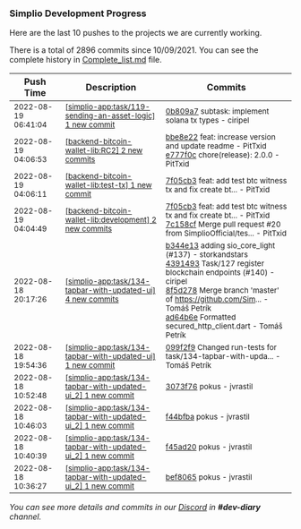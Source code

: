 
### Simplio Development Progress

Here are the last 10 pushes to the projects we are currently working.

There is a total of 2896 commits since 10/09/2021. You can see the complete history in
 [Complete_list.md](Complete_list.md) file.

| Push Time | Description | Commits |
| --- | --- | --- |
| <sub>2022-08-19 06:41:04</sub> | <sub>[[simplio-app:task/119\-sending\-an\-asset\-logic] 1 new commit](https://github.com/SimplioOfficial/simplio-app/commit/0b809a740464c946a55ff3fb36ea49ec8a76ca09)</sub> | <sub>[0b809a7](https://github.com/SimplioOfficial/simplio-app/commit/0b809a740464c946a55ff3fb36ea49ec8a76ca09) subtask: implement solana tx types - ciripel</sub> |
| <sub>2022-08-19 04:06:53</sub> | <sub>[[backend-bitcoin-wallet-lib:RC2] 2 new commits](https://github.com/SimplioOfficial/backend-bitcoin-wallet-lib/compare/7c158cfc2614...e777f0c4473f)</sub> | <sub>[bbe8e22](https://github.com/SimplioOfficial/backend-bitcoin-wallet-lib/commit/bbe8e220c5bd844a236e4fdb7b1875eaac809603) feat: increase version and update readme - PitTxid<br>[e777f0c](https://github.com/SimplioOfficial/backend-bitcoin-wallet-lib/commit/e777f0c4473f61f10d18792b9776067b625bcb4b) chore(release): 2.0.0 - PitTxid</sub> |
| <sub>2022-08-19 04:06:11</sub> | <sub>[[backend-bitcoin-wallet-lib:test\-tx] 1 new commit](https://github.com/SimplioOfficial/backend-bitcoin-wallet-lib/commit/7f05cb3e30ff0110559e52780b7780cc36c88bf6)</sub> | <sub>[7f05cb3](https://github.com/SimplioOfficial/backend-bitcoin-wallet-lib/commit/7f05cb3e30ff0110559e52780b7780cc36c88bf6) feat: add test btc witness tx and fix create bt... - PitTxid</sub> |
| <sub>2022-08-19 04:04:49</sub> | <sub>[[backend-bitcoin-wallet-lib:development] 2 new commits](https://github.com/SimplioOfficial/backend-bitcoin-wallet-lib/compare/b42902cf76c2...7c158cfc2614)</sub> | <sub>[7f05cb3](https://github.com/SimplioOfficial/backend-bitcoin-wallet-lib/commit/7f05cb3e30ff0110559e52780b7780cc36c88bf6) feat: add test btc witness tx and fix create bt... - PitTxid<br>[7c158cf](https://github.com/SimplioOfficial/backend-bitcoin-wallet-lib/commit/7c158cfc2614638e18a0c5d30b3fd71ad57b4a66) Merge pull request #20 from SimplioOfficial/tes... - PitTxid</sub> |
| <sub>2022-08-18 20:17:26</sub> | <sub>[[simplio-app:task/134\-tapbar\-with\-updated\-ui] 4 new commits](https://github.com/SimplioOfficial/simplio-app/compare/099f2f98bc13...ad64b6ec5391)</sub> | <sub>[b344e13](https://github.com/SimplioOfficial/simplio-app/commit/b344e13fe2b038e12c089953cab8d2f4e423654a) adding sio_core_light (#137) - storkandstars<br>[4391493](https://github.com/SimplioOfficial/simplio-app/commit/43914939ca6fa1e1c99e3a5bf5ca2a1bb3259c96) Task/127 register blockchain endpoints (#140) - ciripel<br>[8f5d278](https://github.com/SimplioOfficial/simplio-app/commit/8f5d27801216982b27d6bdcf5a597bf17ebd807e) Merge branch 'master' of https://github.com/Sim... - Tomáš Petrík<br>[ad64b6e](https://github.com/SimplioOfficial/simplio-app/commit/ad64b6ec5391cfeea2023366b3793d29153ae73e) Formatted secured_http_client.dart - Tomáš Petrík</sub> |
| <sub>2022-08-18 19:54:36</sub> | <sub>[[simplio-app:task/134\-tapbar\-with\-updated\-ui] 1 new commit](https://github.com/SimplioOfficial/simplio-app/commit/099f2f98bc13ca894a694055c57fb3da53d16bb5)</sub> | <sub>[099f2f9](https://github.com/SimplioOfficial/simplio-app/commit/099f2f98bc13ca894a694055c57fb3da53d16bb5) Changed run-tests for task/134-tapbar-with-upda... - Tomáš Petrík</sub> |
| <sub>2022-08-18 10:52:48</sub> | <sub>[[simplio-app:task/134\-tapbar\-with\-updated\-ui\_2] 1 new commit](https://github.com/SimplioOfficial/simplio-app/commit/3073f76052c4cdf8a0c5208eb2bc3e36a570e6d9)</sub> | <sub>[3073f76](https://github.com/SimplioOfficial/simplio-app/commit/3073f76052c4cdf8a0c5208eb2bc3e36a570e6d9) pokus - jvrastil</sub> |
| <sub>2022-08-18 10:46:03</sub> | <sub>[[simplio-app:task/134\-tapbar\-with\-updated\-ui\_2] 1 new commit](https://github.com/SimplioOfficial/simplio-app/commit/f44bfba510826494afaae407ed60c8309ec0b6d6)</sub> | <sub>[f44bfba](https://github.com/SimplioOfficial/simplio-app/commit/f44bfba510826494afaae407ed60c8309ec0b6d6) pokus - jvrastil</sub> |
| <sub>2022-08-18 10:40:39</sub> | <sub>[[simplio-app:task/134\-tapbar\-with\-updated\-ui\_2] 1 new commit](https://github.com/SimplioOfficial/simplio-app/commit/f45ad20b867c9ed4ea2125467632e179b153380a)</sub> | <sub>[f45ad20](https://github.com/SimplioOfficial/simplio-app/commit/f45ad20b867c9ed4ea2125467632e179b153380a) pokus - jvrastil</sub> |
| <sub>2022-08-18 10:36:27</sub> | <sub>[[simplio-app:task/134\-tapbar\-with\-updated\-ui\_2] 1 new commit](https://github.com/SimplioOfficial/simplio-app/commit/bef806574e0d54144e7ed419b008fa96ce17e8a9)</sub> | <sub>[bef8065](https://github.com/SimplioOfficial/simplio-app/commit/bef806574e0d54144e7ed419b008fa96ce17e8a9) pokus - jvrastil</sub> |

_You can see more details and commits in our [Discord](https://discord.gg/aKhjuwZmdP) in **#dev-diary** channel._
